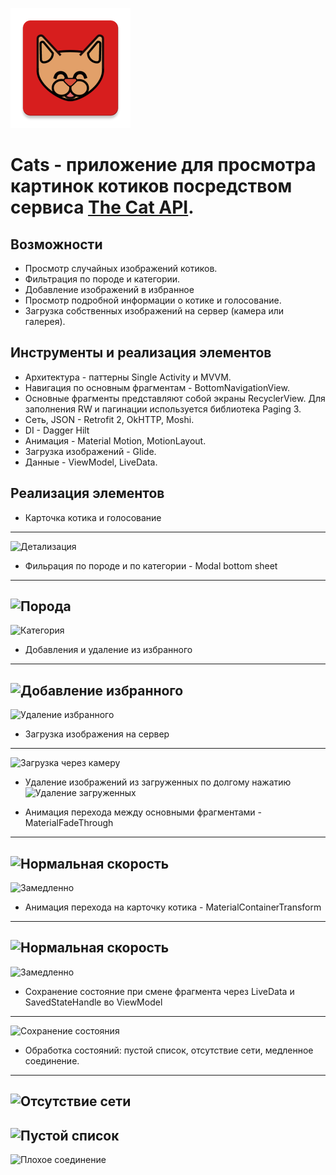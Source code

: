 ![Cats logo](/app/src/main/res/mipmap-xxxhdpi/ic_launcher.png)
# Сats - приложение для просмотра картинок котиков посредством сервиса [The Cat API](https://thecatapi.com).
## Возможности

- Просмотр случайных изображений котиков.
- Фильтрация по породе и категории.
- Добавление изображений в избранное
- Просмотр подробной информации о котике и голосование.
- Загрузка собственных изображений на сервер (камера или галерея).

## Инструменты и реализация элементов

- Архитектура - паттерны Single Activity и MVVM.
- Навигация по основным фрагментам - BottomNavigationView.
- Основные фрагменты представляют собой экраны RecyclerView. Для заполнения RW и пагинации используется библиотека Paging 3.
- Сеть, JSON - Retrofit 2, OkHTTP, Moshi.
- DI - Dagger Hilt
- Анимация - Material Motion, MotionLayout.
- Загрузка изображений - Glide.
- Данные - ViewModel, LiveData.

## Реализация элементов
- Карточка котика и голосование
---
![Детализация](https://media.giphy.com/media/5H1k28L5025eyH7CQl/giphy.gif)

- Фильрация по породе и по категории - Modal bottom sheet
---
![Порода](https://media.giphy.com/media/jPEg55a9ltPb0tmI7v/giphy.gif)
---
![Категория](https://media.giphy.com/media/OZZ090usyYzcBE4IJy/giphy.gif)

- Добавления и удаление из избранного
---
![Добавление избранного](https://media.giphy.com/media/ft9Vla3pksH0mtk4gW/giphy.gif)
---
![Удаление избранного](https://media.giphy.com/media/8sqs3E3TBBye6VB4DV/giphy.gif)

- Загрузка изображения на сервер
---
![Загрузка через камеру](https://media.giphy.com/media/mbd7cX36RgU5KNSxwo/giphy.gif)

- Удаление изображений из загруженных по долгому нажатию
![Удаление загруженных](https://media.giphy.com/media/837VDluMOTnvTvNEXQ/giphy.gif)

- Анимация перехода между основными фрагментами - MaterialFadeThrough
---
![Нормальная скорость](https://media.giphy.com/media/CjGMy3ql8D1Dhr0VF8/giphy.gif)
---
![Замедленно](https://media.giphy.com/media/upqh1T0HgpIcHXf7GO/giphy.gif)

- Анимация перехода на карточку котика - MaterialContainerTransform
---
![Нормальная скорость](https://media.giphy.com/media/yiAMoOoSYALbmWta1N/giphy.gif)
---
![Замедленно](https://media.giphy.com/media/u6KKUUCl7IDjcbvwjF/giphy.gif)

- Сохранение состояние при смене фрагмента через LiveData и SavedStateHandle во ViewModel
---
![Сохранение состояния](https://media.giphy.com/media/chHiWJb6Q7eBu11gm4/giphy.gif)

- Обработка состояний: пустой список, отсутствие сети, медленное соединение.
---
![Отсутствие сети](https://media.giphy.com/media/mxzUHRqoEoXqJEfCIP/giphy.gif)
---
![Пустой список](https://media.giphy.com/media/nCs3K0zQsfQumJqt5B/giphy.gif)
---
![Плохое соединение](https://media.giphy.com/media/a1L9nRIn5M1J34aMXq/giphy.gif)

